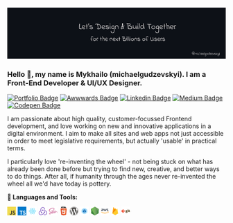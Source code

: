 ![Imgur Image](https://github.com/michaelgudzevskyi/michaelgudzevskyi/blob/main/Group1.png)

### Hello 👋, my name is Mykhailo (michaelgudzevskyi). I am a Front-End Developer & UI/UX Designer. 

[![Portfolio Badge](https://img.shields.io/badge/Website-michaelgudzevskyi.com-black)](https://michaelgudzevskyi.com)
[![Awwwards Badge](https://img.shields.io/badge/-Awwwards-black)](https://www.awwwards.com/jury-member/michaelgudzevskyi)
[![Linkedin Badge](https://img.shields.io/badge/-LinkedIn-blue?style=flat-square&logo=Linkedin&logoColor=white&link=https://www.linkedin.com/in/michaelgudzevskyi/)](https://www.linkedin.com/in/michaelgudzevskyi/) 
[![Medium Badge](https://img.shields.io/badge/-Medium-292929?style=flat-square&labelColor=292929&logo=Medium&link=https://michaelgudzevskyi.medium.com/)](https://michaelgudzevskyi.medium.com/)
[![Codepen Badge](https://img.shields.io/badge/-Codepen-292929?style=flat-square&labelColor=292929&logo=Codepen&link=https://codepen.io/michaelgudzevskyi/)](https://codepen.io/michaelgudzevskyi/)
 


I am passionate about high quality, customer-focussed Frontend development, and love working on new and innovative applications in a digital environment. I aim to make all sites and web apps not just accessible in order to meet legislative requirements, but actually 'usable' in practical terms.

I particularly love 're-inventing the wheel' - not being stuck on what has already been done before but trying to find new, creative, and better ways to do things. After all, if humanity through the ages never re-invented the wheel all we'd have today is pottery. 


**🔭 Languages and Tools:**

<code><img height="20" src="https://raw.githubusercontent.com/github/explore/80688e429a7d4ef2fca1e82350fe8e3517d3494d/topics/javascript/javascript.png"></code>
<code><img height="20" src="https://raw.githubusercontent.com/github/explore/80688e429a7d4ef2fca1e82350fe8e3517d3494d/topics/typescript/typescript.png"></code>
<code><img height="20" src="https://raw.githubusercontent.com/github/explore/80688e429a7d4ef2fca1e82350fe8e3517d3494d/topics/react/react.png"></code>
<code><img height="20" src="https://raw.githubusercontent.com/github/explore/80688e429a7d4ef2fca1e82350fe8e3517d3494d/topics/redux/redux.png"></code>
<code><img height="20" src="https://raw.githubusercontent.com/github/explore/80688e429a7d4ef2fca1e82350fe8e3517d3494d/topics/sass/sass.png"></code>
<code><img height="20" src="https://raw.githubusercontent.com/github/explore/80688e429a7d4ef2fca1e82350fe8e3517d3494d/topics/html/html.png"></code>
<code><img height="20" src="https://raw.githubusercontent.com/github/explore/80688e429a7d4ef2fca1e82350fe8e3517d3494d/topics/wordpress/wordpress.png"></code>
<code><img height="20" src="https://raw.githubusercontent.com/github/explore/80688e429a7d4ef2fca1e82350fe8e3517d3494d/topics/webpack/webpack.png"></code>
<code><img height="20" src="https://raw.githubusercontent.com/github/explore/80688e429a7d4ef2fca1e82350fe8e3517d3494d/topics/nodejs/nodejs.png"></code>
<code><img height="20" src="https://raw.githubusercontent.com/github/explore/80688e429a7d4ef2fca1e82350fe8e3517d3494d/topics/aws/aws.png"></code>
<code><img height="20" src="https://raw.githubusercontent.com/github/explore/80688e429a7d4ef2fca1e82350fe8e3517d3494d/topics/firebase/firebase.png"></code>
<code><img height="20" src="https://raw.githubusercontent.com/github/explore/80688e429a7d4ef2fca1e82350fe8e3517d3494d/topics/git/git.png"></code>
<br />
